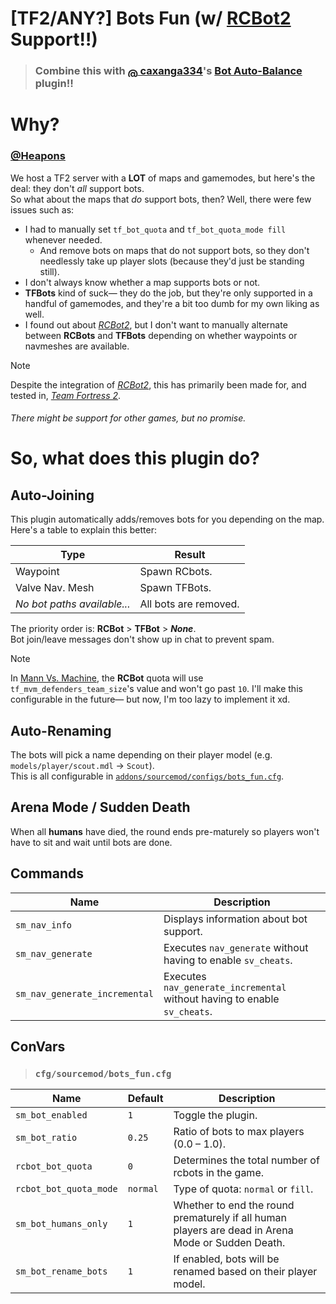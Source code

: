 # [TF2/ANY?] Bots Fun (w/ [RCBot2](https://github.com/APGRoboCop/rcbot2) Support‼)
> ### Combine this with [<img src="https://avatars.githubusercontent.com/u/10157643" alt="@caxanga334" width="16" height="16" style="vertical-align:middle; border-radius:3px;"/> caxanga334](https://github.com/caxanga334)'s [Bot Auto-Balance](https://github.com/caxanga334/sm-plugins/actions) plugin‼
# Why?
### [@Heapons](https://github.com/Heapons)
We host a TF2 server with a **LOT** of maps and gamemodes, but here's the deal: they don't _all_ support bots.<br>
So what about the maps that _do_ support bots, then? Well, there were few issues such as:</br>
- I had to manually set `tf_bot_quota` and `tf_bot_quota_mode fill` whenever needed.
  - And remove bots on maps that do not support bots, so they don't needlessly take up player slots (because they'd just be standing still).
- I don't always know whether a map supports bots or not.
- **TFBots** kind of suck— they do the job, but they're only supported in a handful of gamemodes, and they're a bit too dumb for my own liking as well.
- I found out about [*RCBot2*](https://github.com/APGRoboCop/rcbot2), but I don't want to manually alternate between **RCBots** and **TFBots** depending on whether waypoints or navmeshes are available.

> [!NOTE]
> Despite the integration of [*RCBot2*](https://github.com/APGRoboCop/rcbot2), this has primarily been made for, and tested in, [*Team Fortress 2*](https://store.steampowered.com/app/440/Team_Fortress_2).
> ###### There might be support for other games, but no promise.

# So, what does this plugin do?
## Auto-Joining
This plugin automatically adds/removes bots for you depending on the map. Here's a table to explain this better:

| Type                        | Result                |
|-----------------------------|-----------------------|
| Waypoint                    | Spawn RCbots.         |
| Valve Nav. Mesh             | Spawn TFBots.         |
| *No bot paths available...* | All bots are removed. |

The priority order is: **RCBot** > **TFBot** > ***None***.<br>
Bot join/leave messages don't show up in chat to prevent spam.<br>

> [!NOTE]
> In [Mann Vs. Machine](https://wiki.teamfortress.com/wiki/Mann_vs._Machine), the **RCBot** quota will use `tf_mvm_defenders_team_size`'s value and won't go past `10`. I'll make this configurable in the future— but now, I'm too lazy to implement it xd.

## Auto-Renaming
The bots will pick a name depending on their player model (e.g. `models/player/scout.mdl` → `Scout`).<br>
This is all configurable in [`addons/sourcemod/configs/bots_fun.cfg`](https://github.com/Serider-Lounge/SRCDS-Bots-Fun/blob/main/configs/bots_fun.cfg).<br>

## Arena Mode / Sudden Death
When all **humans** have died, the round ends pre-maturely so players won't have to sit and wait until bots are done.

## Commands
| Name                          | Description                                                               |
|-------------------------------|---------------------------------------------------------------------------|
| `sm_nav_info`                 | Displays information about bot support.                                   |
| `sm_nav_generate`             | Executes `nav_generate` without having to enable `sv_cheats`.             |
| `sm_nav_generate_incremental` | Executes `nav_generate_incremental` without having to enable `sv_cheats`. |

## ConVars
> ### `cfg/sourcemod/bots_fun.cfg`

| Name                   | Default   | Description                                                                                       |
|------------------------|-----------|---------------------------------------------------------------------------------------------------|
| `sm_bot_enabled`       | `1`       | Toggle the plugin.                                                                                |
| `sm_bot_ratio`         | `0.25`    | Ratio of bots to max players (0.0 – 1.0).                                                         |
| `rcbot_bot_quota`      | `0`       | Determines the total number of rcbots in the game.                                                |
| `rcbot_bot_quota_mode` | `normal`  | Type of quota: `normal` or `fill`.                                                                |
| `sm_bot_humans_only`   | `1`       | Whether to end the round prematurely if all human players are dead in Arena Mode or Sudden Death. |
| `sm_bot_rename_bots`   | `1`       | If enabled, bots will be renamed based on their player model.                                     |=
